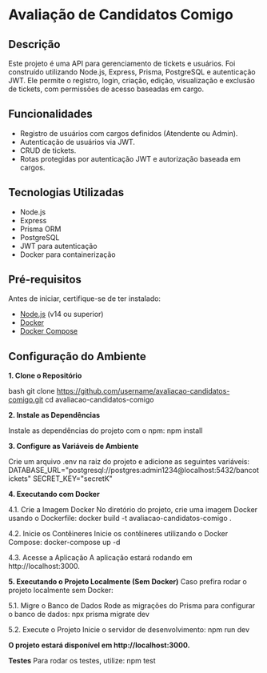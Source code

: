 # Avaliação de Candidatos Comigo

## Descrição

Este projeto é uma API para gerenciamento de tickets e usuários. Foi construído utilizando Node.js, Express, Prisma, PostgreSQL e autenticação JWT. Ele permite o registro, login, criação, edição, visualização e exclusão de tickets, com permissões de acesso baseadas em cargo.

## Funcionalidades

- Registro de usuários com cargos definidos (Atendente ou Admin).
- Autenticação de usuários via JWT.
- CRUD de tickets.
- Rotas protegidas por autenticação JWT e autorização baseada em cargos.
  
## Tecnologias Utilizadas

- Node.js
- Express
- Prisma ORM
- PostgreSQL
- JWT para autenticação
- Docker para containerização

## Pré-requisitos

Antes de iniciar, certifique-se de ter instalado:

- [Node.js](https://nodejs.org/) (v14 ou superior)
- [Docker](https://www.docker.com/)
- [Docker Compose](https://docs.docker.com/compose/)

## Configuração do Ambiente

**1. Clone o Repositório**

bash
git clone https://github.com/username/avaliacao-candidatos-comigo.git
cd avaliacao-candidatos-comigo

**2. Instale as Dependências**

Instale as dependências do projeto com o npm:
npm install

**3. Configure as Variáveis de Ambiente**

Crie um arquivo .env na raiz do projeto e adicione as seguintes variáveis:
DATABASE_URL="postgresql://postgres:admin1234@localhost:5432/bancotickets"
SECRET_KEY="secretK"

**4. Executando com Docker**

4.1. Crie a Imagem Docker
No diretório do projeto, crie uma imagem Docker usando o Dockerfile:
docker build -t avaliacao-candidatos-comigo .

4.2. Inicie os Contêineres
Inicie os contêineres utilizando o Docker Compose:
docker-compose up -d

4.3. Acesse a Aplicação
A aplicação estará rodando em http://localhost:3000.

**5. Executando o Projeto Localmente (Sem Docker)**
Caso prefira rodar o projeto localmente sem Docker:

5.1. Migre o Banco de Dados
Rode as migrações do Prisma para configurar o banco de dados:
npx prisma migrate dev

5.2. Execute o Projeto
Inicie o servidor de desenvolvimento:
npm run dev

**O projeto estará disponível em http://localhost:3000.**

**Testes**
Para rodar os testes, utilize:
npm test